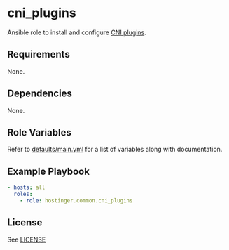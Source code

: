 # cni_plugins

Ansible role to install and configure [CNI plugins](https://github.com/containernetworking/plugins).

## Requirements

None.

## Dependencies

None.

## Role Variables

Refer to [defaults/main.yml](defaults/main.yml) for a list of variables along with documentation.

## Example Playbook

```yaml
- hosts: all
  roles:
    - role: hostinger.common.cni_plugins
```

## License

See [LICENSE](../../LICENSE)
